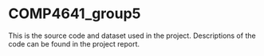 # COMP4641_group5

This is the source code and dataset used in the project. Descriptions of the code can be found in the project report.
